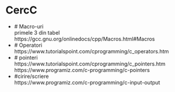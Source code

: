 # CercC

<ul>
  <li>
    # Macro-uri <br>
    primele 3 din tabel <br>
    https://gcc.gnu.org/onlinedocs/cpp/Macros.html#Macros 
  </li>
  <li>
    # Operatori<br>
    https://www.tutorialspoint.com/cprogramming/c_operators.htm
  </li>
  <li>
    # pointeri <br>
    https://www.tutorialspoint.com/cprogramming/c_pointers.htm <br>
    https://www.programiz.com/c-programming/c-pointers
  </li>
  <li>
    #cirire/scriere <br>
https://www.programiz.com/c-programming/c-input-output
